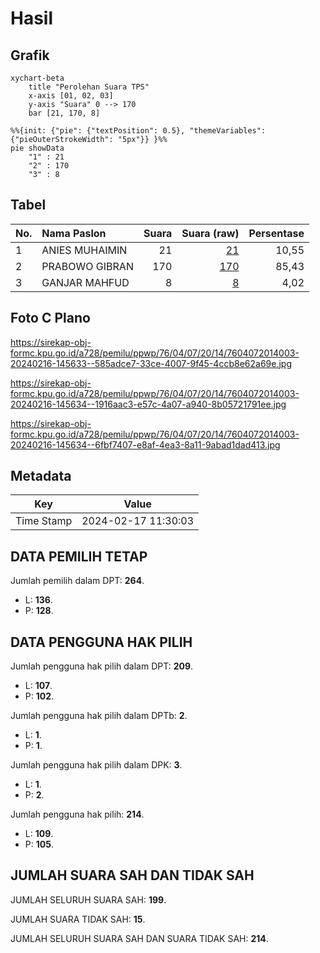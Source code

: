 # Hasil

## Grafik

```mermaid
xychart-beta
    title "Perolehan Suara TPS"
    x-axis [01, 02, 03]
    y-axis "Suara" 0 --> 170
    bar [21, 170, 8]
```

```mermaid
%%{init: {"pie": {"textPosition": 0.5}, "themeVariables": {"pieOuterStrokeWidth": "5px"}} }%%
pie showData
    "1" : 21
    "2" : 170
    "3" : 8
```

## Tabel

| No. | Nama Paslon    | Suara | Suara (raw) | Persentase |
|:--- |:-------------- | -----:| -----------:| ----------:|
| 1   | ANIES MUHAIMIN | 21    | [21][p-1]   | 10,55      |
| 2   | PRABOWO GIBRAN | 170   | [170][p-2]  | 85,43      |
| 3   | GANJAR MAHFUD  | 8     | [8][p-3]    | 4,02       |


[p-1]: https://github.com/gigit-pemilu/pemilu-2024-76-sulawesi-barat/blob/main/pilpres/hitung-suara/sub/76-sulawesi-barat/sub/04-polewali-mandar/sub/07-tapango/sub/2014-banato-rejo/sub/003-tps/sub/paslon-1.txt
[p-2]: https://github.com/gigit-pemilu/pemilu-2024-76-sulawesi-barat/blob/main/pilpres/hitung-suara/sub/76-sulawesi-barat/sub/04-polewali-mandar/sub/07-tapango/sub/2014-banato-rejo/sub/003-tps/sub/paslon-2.txt
[p-3]: https://github.com/gigit-pemilu/pemilu-2024-76-sulawesi-barat/blob/main/pilpres/hitung-suara/sub/76-sulawesi-barat/sub/04-polewali-mandar/sub/07-tapango/sub/2014-banato-rejo/sub/003-tps/sub/paslon-3.txt

## Foto C Plano

https://sirekap-obj-formc.kpu.go.id/a728/pemilu/ppwp/76/04/07/20/14/7604072014003-20240216-145633--585adce7-33ce-4007-9f45-4ccb8e62a69e.jpg

https://sirekap-obj-formc.kpu.go.id/a728/pemilu/ppwp/76/04/07/20/14/7604072014003-20240216-145634--1916aac3-e57c-4a07-a940-8b05721791ee.jpg

https://sirekap-obj-formc.kpu.go.id/a728/pemilu/ppwp/76/04/07/20/14/7604072014003-20240216-145634--6fbf7407-e8af-4ea3-8a11-9abad1dad413.jpg


## Metadata

| Key        | Value               |
| ---------- | ------------------- |
| Time Stamp | 2024-02-17 11:30:03 |


## DATA PEMILIH TETAP

Jumlah pemilih dalam DPT: **264**.
 * L: **136**.
 * P: **128**.

## DATA PENGGUNA HAK PILIH

Jumlah pengguna hak pilih dalam DPT: **209**.
 * L: **107**.
 * P: **102**.

Jumlah pengguna hak pilih dalam DPTb: **2**.
 * L: **1**.
 * P: **1**.

Jumlah pengguna hak pilih dalam DPK: **3**.
 * L: **1**.
 * P: **2**.

Jumlah pengguna hak pilih: **214**.
 * L: **109**.
 * P: **105**.

## JUMLAH SUARA SAH DAN TIDAK SAH

JUMLAH SELURUH SUARA SAH: **199**.

JUMLAH SUARA TIDAK SAH: **15**.

JUMLAH SELURUH SUARA SAH DAN SUARA TIDAK SAH: **214**.


